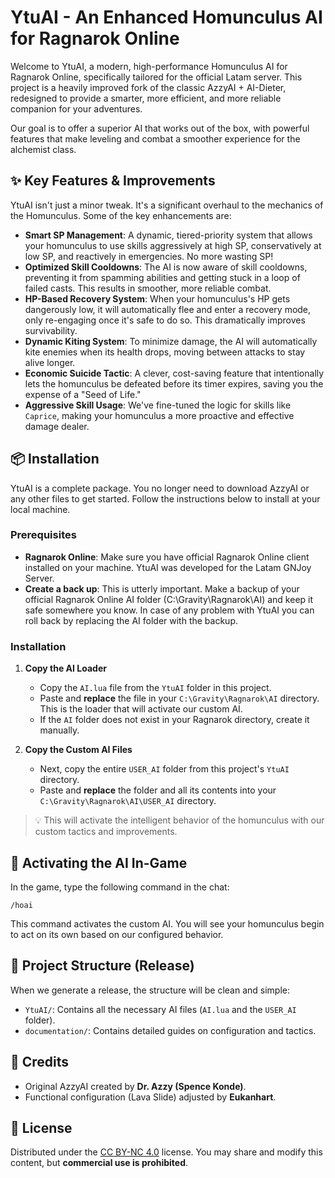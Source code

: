 # YtuAI - An Enhanced Homunculus AI for Ragnarok Online

Welcome to YtuAI, a modern, high-performance Homunculus AI for Ragnarok Online, specifically tailored for the official Latam server. This project is a heavily improved fork of the classic AzzyAI + AI-Dieter, redesigned to provide a smarter, more efficient, and more reliable companion for your adventures.

Our goal is to offer a superior AI that works out of the box, with powerful features that make leveling and combat a smoother experience for the alchemist class.

## ✨ Key Features & Improvements

YtuAI isn't just a minor tweak. It's a significant overhaul to the mechanics of the Homunculus. Some of the key enhancements are:

-   **Smart SP Management**: A dynamic, tiered-priority system that allows your homunculus to use skills aggressively at high SP, conservatively at low SP, and reactively in emergencies. No more wasting SP!
-   **Optimized Skill Cooldowns**: The AI is now aware of skill cooldowns, preventing it from spamming abilities and getting stuck in a loop of failed casts. This results in smoother, more reliable combat.
-   **HP-Based Recovery System**: When your homunculus's HP gets dangerously low, it will automatically flee and enter a recovery mode, only re-engaging once it's safe to do so. This dramatically improves survivability.
-   **Dynamic Kiting System**: To minimize damage, the AI will automatically kite enemies when its health drops, moving between attacks to stay alive longer.
-   **Economic Suicide Tactic**: A clever, cost-saving feature that intentionally lets the homunculus be defeated before its timer expires, saving you the expense of a "Seed of Life."
-   **Aggressive Skill Usage**: We've fine-tuned the logic for skills like `Caprice`, making your homunculus a more proactive and effective damage dealer.

## 📦 Installation

YtuAI is a complete package. You no longer need to download AzzyAI or any other files to get started. Follow the instructions below to install at your local machine.

### Prerequisites

-   **Ragnarok Online**: Make sure you have official Ragnarok Online client installed on your machine. YtuAI was developed for the Latam GNJoy Server.
-   **Create a back up**: This is utterly important. Make a backup of your official Ragnarok Online AI folder (C:\Gravity\Ragnarok\AI) and keep it safe somewhere you know. In case of any problem with YtuAI you can roll back by replacing the AI folder with the backup.

### Installation

1.  **Copy the AI Loader**
    -   Copy the `AI.lua` file from the `YtuAI` folder in this project.
    -   Paste and **replace** the file in your `C:\Gravity\Ragnarok\AI` directory. This is the loader that will activate our custom AI.
    -   If the `AI` folder does not exist in your Ragnarok directory, create it manually.

2.  **Copy the Custom AI Files**
    -   Next, copy the entire `USER_AI` folder from this project's `YtuAI` directory.
    -   Paste and **replace** the folder and all its contents into your `C:\Gravity\Ragnarok\AI\USER_AI` directory.

> 💡 This will activate the intelligent behavior of the homunculus with our custom tactics and improvements.

## 🧪 Activating the AI In-Game

In the game, type the following command in the chat:

```
/hoai
```

This command activates the custom AI. You will see your homunculus begin to act on its own based on our configured behavior.

## 📁 Project Structure (Release)

When we generate a release, the structure will be clean and simple:

-   `YtuAI/`: Contains all the necessary AI files (`AI.lua` and the `USER_AI` folder).
-   `documentation/`: Contains detailed guides on configuration and tactics.

## 🤝 Credits

-   Original AzzyAI created by **Dr. Azzy (Spence Konde)**.
-   Functional configuration (Lava Slide) adjusted by **Eukanhart**.

## 📜 License

Distributed under the [CC BY-NC 4.0](https://creativecommons.org/licenses/by-nc/4.0/) license. You may share and modify this content, but **commercial use is prohibited**.
